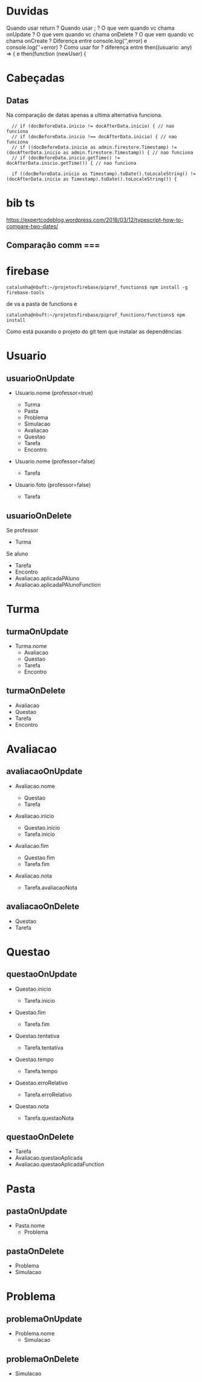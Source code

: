 # Duvidas
Quando usar return ?
Quando usar ;  ?
O que vem quando vc chama onUpdate ?
O que vem quando vc chama onDelete ?
O que vem quando vc chama onCreate ?
Diferença entre  console.log('',error) e   console.log(''+error)  ?
Como usar for ?
diferença entre then((usuario: any) => {   e    then(function (newUser) { 


# Cabeçadas

## Datas
Na comparação de datas apenas a ultima alternativa funciona.
~~~
  // if (docBeforeData.inicio != docAfterData.inicio) { // nao funciona
  // if (docBeforeData.inicio !== docAfterData.inicio) { // nao funciona
  // if ((docBeforeData.inicio as admin.firestore.Timestamp) != (docAfterData.inicio as admin.firestore.Timestamp)) { // nao funciona
  // if (docBeforeData.inicio.getTime() != docAfterData.inicio.getTime()) { // nao funciona

  if ((docBeforeData.inicio as Timestamp).toDate().toLocaleString() != (docAfterData.inicio as Timestamp).toDate().toLocaleString()) {
~~~


# bib ts

https://expertcodeblog.wordpress.com/2018/03/12/typescript-how-to-compare-two-dates/


## Comparação comm ===


# firebase
~~~
catalunha@nbuft:~/projetosfirebase/piprof_functions$ npm install -g firebase-tools
~~~
de va a pasta de functions e 
~~~
catalunha@nbuft:~/projetosfirebase/piprof_functions/functions$ npm install
~~~
Como está puxando o projeto do git tem que instalar as dependências

# Usuario

## usuarioOnUpdate

- Usuario.nome (professor=true)
  - Turma
  - Pasta
  - Problema
  - Simulacao
  - Avaliacao
  - Questao
  - Tarefa
  - Encontro

- Usuario.nome (professor=false)
  - Tarefa

- Usuario.foto (professor=false)
  - Tarefa

## usuarioOnDelete
Se professor
- Turma

Se aluno
- Tarefa
- Encontro
- Avaliacao.aplicadaPAluno
- Avaliacao.aplicadaPAlunoFunction

# Turma

## turmaOnUpdate

- Turma.nome
  - Avaliacao
  - Questao
  - Tarefa
  - Encontro

## turmaOnDelete

- Avaliacao
- Questao
- Tarefa
- Encontro

# Avaliacao

## avaliacaoOnUpdate
- Avaliacao.nome
  - Questao
  - Tarefa

- Avaliacao.inicio
  - Questao.inicio
  - Tarefa.inicio

- Avaliacao.fim
  - Questao.fim
  - Tarefa.fim

- Avaliacao.nota
  - Tarefa.avaliacaoNota

## avaliacaoOnDelete

- Questao
- Tarefa

# Questao

## questaoOnUpdate

- Questao.inicio
  - Tarefa.inicio

- Questao.fim
  - Tarefa.fim
- Questao.tentativa
  - Tarefa.tentativa

- Questao.tempo
  - Tarefa.tempo

- Questao.erroRelativo
  - Tarefa.erroRelativo

- Questao.nota
  - Tarefa.questaoNota

## questaoOnDelete

- Tarefa
- Avaliacao.questaoAplicada
- Avaliacao.questaoAplicadaFunction

# Pasta

## pastaOnUpdate

- Pasta.nome
  - Problema

## pastaOnDelete
- Problema
- Simulacao


# Problema

## problemaOnUpdate

- Problema.nome
  - Simulacao

## problemaOnDelete

- Simulacao
